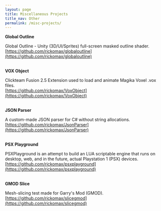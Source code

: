 ```yaml
---
layout: page
title: Miscellaneous Projects
title_nav: Other
permalink: /misc-projects/
---
```

**Global Outline**

Global Outline - Unity (3D/UI/Sprites) full-screen masked outline shader.<br>
[https://github.com/rickomax/globaloutline](https://github.com/rickomax/globaloutline)<br><br>

**VOX Object**

Clickteam Fusion 2.5 Extension used to load and animate Magika Voxel .vox files.<br>
[https://github.com/rickomax/VoxObject](https://github.com/rickomax/VoxObject)<br><br>

**JSON Parser**

A custom-made JSON parser for C# without string allocations.<br>
[https://github.com/rickomax/JsonParser](https://github.com/rickomax/JsonParser)<br><br>

**PSX Playground**

PSXPlayground is an attempt to build an LUA scriptable engine that runs on desktop, web, and in the future, actual Playstation 1 (PSX) devices.<br>
[https://github.com/rickomax/psxplayground](https://github.com/rickomax/psxplayground)<br><br>

**GMOD Slice**

Mesh-slicing test made for Garry's Mod (GMOD).
[https://github.com/rickomax/slicegmod](https://github.com/rickomax/slicegmod)<br><br>
